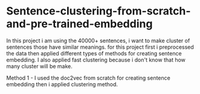 # Sentence-clustering-from-scratch-and-pre-trained-embedding
In this project i am using the 40000+ sentences, i want to make cluster of sentences those have similar meanings. for this project first i preprocessed the data then applied different types of methods for creating sentence embedding. I also applied fast clustering because i don't know that how many cluster will be make.


Method 1 - I used the doc2vec from scratch for creating sentence embedding then i applied clustering method.

